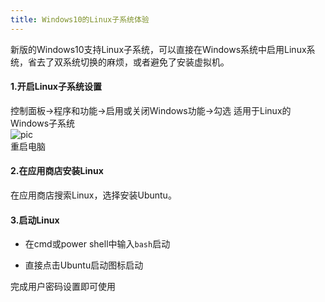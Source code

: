 ```yaml
---
title: Windows10的Linux子系统体验
---
```


新版的Windows10支持Linux子系统，可以直接在Windows系统中启用Linux系统，省去了双系统切换的麻烦，或者避免了安装虚拟机。

#### 1.开启Linux子系统设置

控制面板->程序和功能->启用或关闭Windows功能->勾选 适用于Linux的Windows子系统  
![pic](https://s1.ax1x.com/2020/04/10/GoJXFI.png)  
重启电脑
 <!--more-->
#### 2.在应用商店安装Linux

在应用商店搜索Linux，选择安装Ubuntu。

#### 3.启动Linux

-   在cmd或power shell中输入`bash`启动
    
-   直接点击Ubuntu启动图标启动
    

完成用户密码设置即可使用
